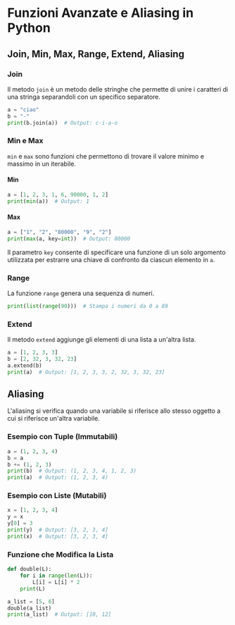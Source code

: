 
# Funzioni Avanzate e Aliasing in Python

## Join, Min, Max, Range, Extend, Aliasing

### Join
Il metodo `join` è un metodo delle stringhe che permette di unire i caratteri di una stringa separandoli con un specifico separatore.

```python
a = "ciao"
b = "-"
print(b.join(a))  # Output: c-i-a-o
```

### Min e Max
`min` e `max` sono funzioni che permettono di trovare il valore minimo e massimo in un iterabile.

#### Min
```python
a = [1, 2, 3, 1, 6, 90000, 1, 2]
print(min(a))  # Output: 1
```

#### Max
```python
a = ["1", "2", "80000", "9", "2"]
print(max(a, key=int))  # Output: 80000
```
Il parametro `key` consente di specificare una funzione di un solo argomento utilizzata per estrarre una chiave di confronto da ciascun elemento in `a`.

### Range
La funzione `range` genera una sequenza di numeri.

```python
print(list(range(90)))  # Stampa i numeri da 0 a 89
```

### Extend
Il metodo `extend` aggiunge gli elementi di una lista a un'altra lista.

```python
a = [1, 2, 3, 3]
b = [2, 32, 3, 32, 23]
a.extend(b)
print(a)  # Output: [1, 2, 3, 3, 2, 32, 3, 32, 23]
```

## Aliasing
L'aliasing si verifica quando una variabile si riferisce allo stesso oggetto a cui si riferisce un'altra variabile.

### Esempio con Tuple (Immutabili)
```python
a = (1, 2, 3, 4)
b = a
b += (1, 2, 3)
print(b)  # Output: (1, 2, 3, 4, 1, 2, 3)
print(a)  # Output: (1, 2, 3, 4)
```

### Esempio con Liste (Mutabili)
```python
x = [1, 2, 3, 4]
y = x
y[0] = 3
print(y)  # Output: [3, 2, 3, 4]
print(x)  # Output: [3, 2, 3, 4]
```

### Funzione che Modifica la Lista
```python
def double(L):
    for i in range(len(L)):
        L[i] = L[i] * 2
    print(L)

a_list = [5, 6]
double(a_list)
print(a_list)  # Output: [10, 12]
```

